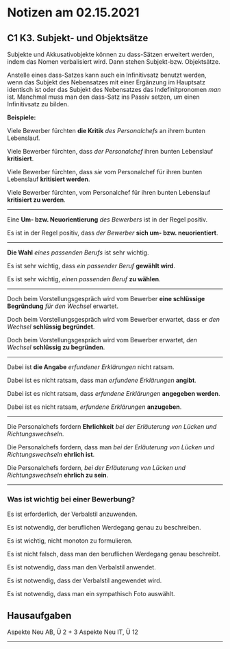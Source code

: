 # Notizen am 02.15.2021

## C1 K3. Subjekt- und Objektsätze

Subjekte und Akkusativobjekte können zu dass-Sätzen erweitert werden, indem das Nomen verbalisiert wird. Dann stehen Subjekt-bzw. Objektsätze.

Anstelle eines dass-Satzes kann auch ein Infinitivsatz benutzt werden, wenn das Subjekt des Nebensatzes mit einer Ergänzung im Hauptsatz identisch ist oder das Subjekt des Nebensatzes das Indefinitpronomen _man_ ist. Manchmal muss man den dass-Satz ins Passiv setzen, um einen Infinitivsatz zu bilden.

**Beispiele:**

Viele Bewerber fürchten **die Kritik** _des Personalchefs_ an ihrem bunten Lebenslauf.

Viele Bewerber fürchten, dass _der Personalchef_ ihren bunten Lebenslauf **kritisiert**.

Viele Bewerber fürchten, dass _sie_ vom Personalchef für ihren bunten Lebenslauf **kritisiert werden**.

Viele Bewerber fürchten, vom Personalchef für ihren bunten Lebenslauf **kritisiert zu werden**.

---

Eine **Um- bzw. Neuorientierung** _des Bewerbers_ ist in der Regel positiv.

Es ist in der Regel positiv, dass _der Bewerber_ **sich um- bzw. neuorientiert**.

---

**Die Wahl** _eines passenden Berufs_ ist sehr wichtig.

Es ist sehr wichtig, dass _ein passender Beruf_ **gewählt wird**.

Es ist sehr wichtig, _einen passenden Beruf_ **zu wählen**.

---

Doch beim Vorstellungsgespräch wird vom Bewerber **eine schlüssige Begründung** _für den Wechsel_ erwartet.

Doch beim Vorstellungsgespräch wird vom Bewerber erwartet, dass er _den Wechsel_ **schlüssig begründet**.

Doch beim Vorstellungsgespräch wird vom Bewerber erwartet, _den Wechsel_ **schlüssig zu begründen**.

---

Dabei ist **die Angabe** _erfundener Erklärungen_ nicht ratsam.

Dabei ist es nicht ratsam, dass man _erfundene Erklärungen_ **angibt**.

Dabei ist es nicht ratsam, dass _erfundene Erklärungen_ **angegeben werden**.

Dabei ist es nicht ratsam, _erfundene Erklärungen_ **anzugeben**.

---

Die Personalchefs fordern **Ehrlichkeit** _bei der Erläuterung von Lücken und Richtungswechseln_.

Die Personalchefs fordern, dass man _bei der Erläuterung von Lücken und Richtungswechseln_ **ehrlich ist**.

Die Personalchefs fordern, _bei der Erläuterung von Lücken und Richtungswechseln_ **ehrlich zu sein**.

----

### Was ist wichtig bei einer Bewerbung?

Es ist erforderlich, der Verbalstil anzuwenden.

Es ist notwendig, der beruflichen Werdegang  genau zu beschreiben.

Es ist wichtig, nicht monoton zu formulieren.

Es ist nicht falsch, dass man den beruflichen Werdegang genau beschreibt.

Es ist notwendig, dass man den Verbalstil anwendet.

Es ist notwendig, dass der Verbalstil angewendet wird.

Es ist notwendig, dass man ein sympathisch Foto auswählt.

## Hausaufgaben

Aspekte Neu AB, Ü 2 + 3
Aspekte Neu IT, Ü 12


--------

